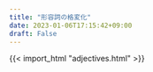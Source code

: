 ```yaml
---
title: "形容詞の格変化"
date: 2023-01-06T17:15:42+09:00
draft: False
---
```



{{< import_html "adjectives.html" >}}